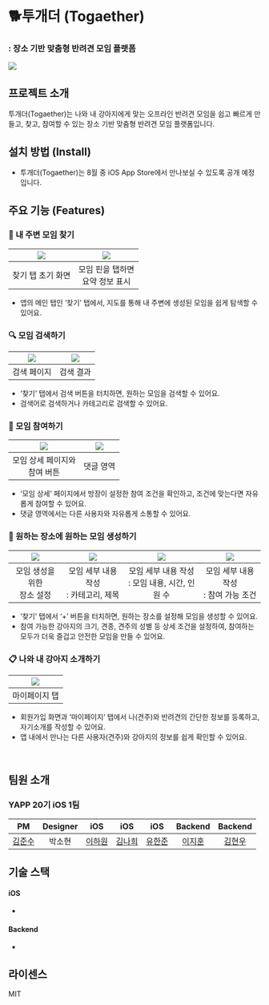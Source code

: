 
# 🐕투개더 (Togaether)
### : 장소 기반 맞춤형 반려견 모임 플랫폼
![](https://github.com/junsubenkim/20th-iOS-Team-1-FE/blob/a53d459f292be9b0473b829215e75170eb935830/images/Readme%2013.png)

## 프로젝트 소개
<p align="justify">
투개더(Togaether)는 나와 내 강아지에게 맞는 오프라인 반려견 모임을 쉽고 빠르게 만들고, 찾고, 참여할 수 있는 장소 기반 맞춤형 반려견 모임 플랫폼입니다.
</p>

## 설치 방법 (Install)
- 투개더(Togaether)는 8월 중 iOS App Store에서 만나보실 수 있도록 공개 예정입니다.

## 주요 기능 (Features)
### 🧭 내 주변 모임 찾기
<center>

| ![](https://github.com/junsubenkim/20th-iOS-Team-1-FE/blob/01fd49ac046dfdd610a86ccfb489352a1f861844/images/Readme%202.png) | ![](https://github.com/junsubenkim/20th-iOS-Team-1-FE/blob/01fd49ac046dfdd610a86ccfb489352a1f861844/images/Readme%203.png) |
|:--:|:--:|
| 찾기 탭 초기 화면 | 모임 핀을 탭하면 <br> 요약 정보 표시 |
</center>

-   앱의 메인 탭인 ‘찾기’ 탭에서, 지도를 통해 내 주변에 생성된 모임을 쉽게 탐색할 수 있어요.


### 🔍 모임 검색하기
<center>

| ![](https://github.com/junsubenkim/20th-iOS-Team-1-FE/blob/01fd49ac046dfdd610a86ccfb489352a1f861844/images/Readme%204.png) | ![](https://github.com/junsubenkim/20th-iOS-Team-1-FE/blob/01fd49ac046dfdd610a86ccfb489352a1f861844/images/Readme%205.png) |
|:--:|:--:|
| 검색 페이지 | 검색 결과 |
</center>

-   ‘찾기’ 탭에서 검색 버튼을 터치하면, 원하는 모임을 검색할 수 있어요.
-   검색어로 검색하거나 카테고리로 검색할 수 있어요.

### 🙋 모임 참여하기
<center>

| ![](https://github.com/junsubenkim/20th-iOS-Team-1-FE/blob/01fd49ac046dfdd610a86ccfb489352a1f861844/images/Readme%206.png) | ![](https://github.com/junsubenkim/20th-iOS-Team-1-FE/blob/01fd49ac046dfdd610a86ccfb489352a1f861844/images/Readme%207.png) |
|:--:|:--:|
| 모임 상세 페이지와 <br> 참여 버튼 | 댓글 영역 |
</center>

-   ‘모임 상세’ 페이지에서 방장이 설정한 참여 조건을 확인하고, 조건에 맞는다면 자유롭게 참여할 수 있어요.
-   댓글 영역에서는 다른 사용자와 자유롭게 소통할 수 있어요.

### 🚩 원하는 장소에 원하는 모임 생성하기

<center>

| ![](https://github.com/junsubenkim/20th-iOS-Team-1-FE/blob/01fd49ac046dfdd610a86ccfb489352a1f861844/images/Readme%208.png) | ![](https://github.com/junsubenkim/20th-iOS-Team-1-FE/blob/01fd49ac046dfdd610a86ccfb489352a1f861844/images/Readme%209.png) | ![](https://github.com/junsubenkim/20th-iOS-Team-1-FE/blob/01fd49ac046dfdd610a86ccfb489352a1f861844/images/Readme%2010.png) | ![](https://github.com/junsubenkim/20th-iOS-Team-1-FE/blob/01fd49ac046dfdd610a86ccfb489352a1f861844/images/Readme%2011.png) |
|:--:|:--:|:--:|:--:|
| 모임 생성을 위한 <br> 장소 설정 | 모임 세부 내용 작성 <br> : 카테고리, 제목 | 모임 세부 내용 작성 <br> : 모임 내용, 시간, 인원 수 | 모임 세부 내용 작성 <br> : 참여 가능 조건 |
</center>

-   ‘찾기’ 탭에서 ‘+’ 버튼을 터치하면, 원하는 장소를 설정해 모임을 생성할 수 있어요.
-   참여 가능한 강아지의 크기, 견종, 견주의 성별 등 상세 조건을 설정하여, 참여하는 모두가 더욱 즐겁고 안전한 모임을 만들 수 있어요.

### 📋 나와 내 강아지 소개하기
<center>

| ![](https://github.com/junsubenkim/20th-iOS-Team-1-FE/blob/01fd49ac046dfdd610a86ccfb489352a1f861844/images/Readme%2012.png) | 
|:--:|
| 마이페이지 탭 |
</center>


-   회원가입 화면과 ‘마이페이지’ 탭에서 나(견주)와 반려견의 간단한 정보를 등록하고, 자기소개를 작성할 수 있어요.
-   앱 내에서 만나는 다른 사용자(견주)와 강아지의 정보를 쉽게 확인할 수 있어요.


<br>

## 팀원 소개
### YAPP 20기 iOS 1팀
|  PM   | Designer | iOS | iOS | iOS | Backend | Backend |
| :---: | :------: | :--: | :--: | :--: | :-----: | :-----: |
| [김준수](https://github.com/junsubenkim) |  박소현 | [이하원](https://github.com/Hani-Levenshtein) | [김나희](https://github.com/k-nh) | [유한준](https://github.com/hj56775) |  [이지훈](https://github.com/znftm97) | [김현우](https://github.com/java-saeng) |

## 기술 스택
#### iOS
- 
#### Backend
- 

## 라이센스

MIT

